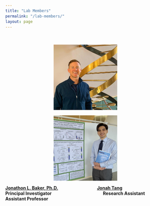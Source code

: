 ```yaml
---
title: "Lab Members"
permalink: "/lab-members/"
layout: page
---
```

<br/><br/>
<img src="/assets/images/homepage-general/headshot-cropped.jpg" width="200" height="205" style="display: block; margin: auto;" /> &nbsp; &nbsp; &nbsp; &nbsp; &nbsp; &nbsp; &nbsp; &nbsp; &nbsp; &nbsp; &nbsp; &nbsp; &nbsp; &nbsp; &nbsp; <img src="/assets/images/homepage-general/jonah2.jpg" width="200" height="205" style="display: block; margin: auto;" />

**[Jonathon L. Baker, Ph.D.](./jonathon-baker/index.md)  &nbsp; &nbsp; &nbsp; &nbsp; &nbsp; &nbsp; &nbsp; &nbsp; &nbsp; &nbsp; &nbsp; &nbsp; &nbsp;  &nbsp; &nbsp; &nbsp; &nbsp; &nbsp; [Jonah Tang](./jonah-tang/index.md)**  
**Principal Investigator**  &nbsp; &nbsp; &nbsp; &nbsp; &nbsp; &nbsp; &nbsp; &nbsp; &nbsp; &nbsp; &nbsp; &nbsp; &nbsp; &nbsp; &nbsp; &nbsp; &nbsp; &nbsp; &nbsp; &nbsp; **Research Assistant**  
**Assistant Professor**  


